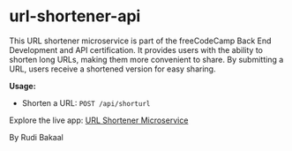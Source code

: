 # url-shortener-api

This URL shortener microservice is part of the freeCodeCamp Back End Development and API certification. It provides users with the ability to shorten long URLs, making them more convenient to share. By submitting a URL, users receive a shortened version for easy sharing.

**Usage:**
- Shorten a URL: `POST /api/shorturl`

Explore the live app: [URL Shortener Microservice](https://project-urlshortener.bfskinner1995.repl.co/)

By Rudi Bakaal
